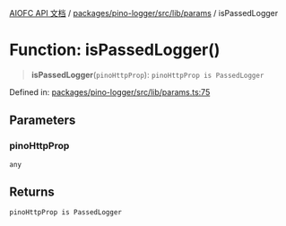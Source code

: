 [AIOFC API 文档](../../../../../../index.md) / [packages/pino-logger/src/lib/params](../index.md) / isPassedLogger

# Function: isPassedLogger()

> **isPassedLogger**(`pinoHttpProp`): `pinoHttpProp is PassedLogger`

Defined in: [packages/pino-logger/src/lib/params.ts:75](https://github.com/aiofc-nx/aiofc-nx-20250117/blob/67a7c164367a9389d2ffea309275a0822750a8a2/packages/pino-logger/src/lib/params.ts#L75)

## Parameters

### pinoHttpProp

`any`

## Returns

`pinoHttpProp is PassedLogger`
